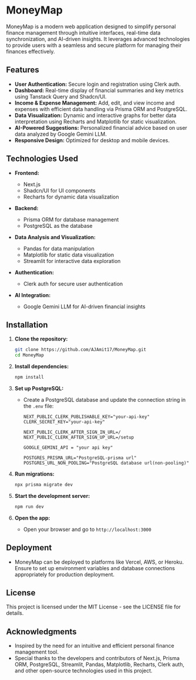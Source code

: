 # MoneyMap

MoneyMap is a modern web application designed to simplify personal finance management through intuitive interfaces, real-time data synchronization, and AI-driven insights. It leverages advanced technologies to provide users with a seamless and secure platform for managing their finances effectively.

## Features

- **User Authentication:** Secure login and registration using Clerk auth.
- **Dashboard:** Real-time display of financial summaries and key metrics using Tanstack Query and Shadcn/UI.
- **Income & Expense Management:** Add, edit, and view income and expenses with efficient data handling via Prisma ORM and PostgreSQL.
- **Data Visualization:** Dynamic and interactive graphs for better data interpretation using Recharts and Matplotlib for static visualization.
- **AI-Powered Suggestions:** Personalized financial advice based on user data analyzed by Google Gemini LLM.
- **Responsive Design:** Optimized for desktop and mobile devices.

## Technologies Used

- **Frontend:**
  - Next.js
  - Shadcn/UI for UI components
  - Recharts for dynamic data visualization
  
- **Backend:**
  - Prisma ORM for database management
  - PostgreSQL as the database
  
- **Data Analysis and Visualization:**
  - Pandas for data manipulation
  - Matplotlib for static data visualization
  - Streamlit for interactive data exploration
  
- **Authentication:**
  - Clerk auth for secure user authentication

- **AI Integration:**
  - Google Gemini LLM for AI-driven financial insights

## Installation

1. **Clone the repository:**
   ```bash
   git clone https://github.com/AJAmit17/MoneyMap.git
   cd MoneyMap
   ```

2. **Install dependencies:**
   ```bash
   npm install
   ```

3. **Set up PostgreSQL:**
   - Create a PostgreSQL database and update the connection string in the `.env` file:
     ```
     NEXT_PUBLIC_CLERK_PUBLISHABLE_KEY="your-api-key"
     CLERK_SECRET_KEY="your-api-key"

     NEXT_PUBLIC_CLERK_AFTER_SIGN_IN_URL=/
     NEXT_PUBLIC_CLERK_AFTER_SIGN_UP_URL=/setup

     GOOGLE_GEMINI_API = "your api key"

     POSTGRES_PRISMA_URL="PostgreSQL-prisma url"
     POSTGRES_URL_NON_POOLING="PostgreSQL database url(non-pooling)"
     ```

4. **Run migrations:**
   ```bash
   npx prisma migrate dev
   ```

5. **Start the development server:**
   ```bash
   npm run dev
   ```

6. **Open the app:**
   - Open your browser and go to `http://localhost:3000`

## Deployment

- MoneyMap can be deployed to platforms like Vercel, AWS, or Heroku. Ensure to set up environment variables and database connections appropriately for production deployment.

## License

This project is licensed under the MIT License - see the LICENSE file for details.

## Acknowledgments

- Inspired by the need for an intuitive and efficient personal finance management tool.
- Special thanks to the developers and contributors of Next.js, Prisma ORM, PostgreSQL, Streamlit, Pandas, Matplotlib, Recharts, Clerk auth, and other open-source technologies used in this project.

